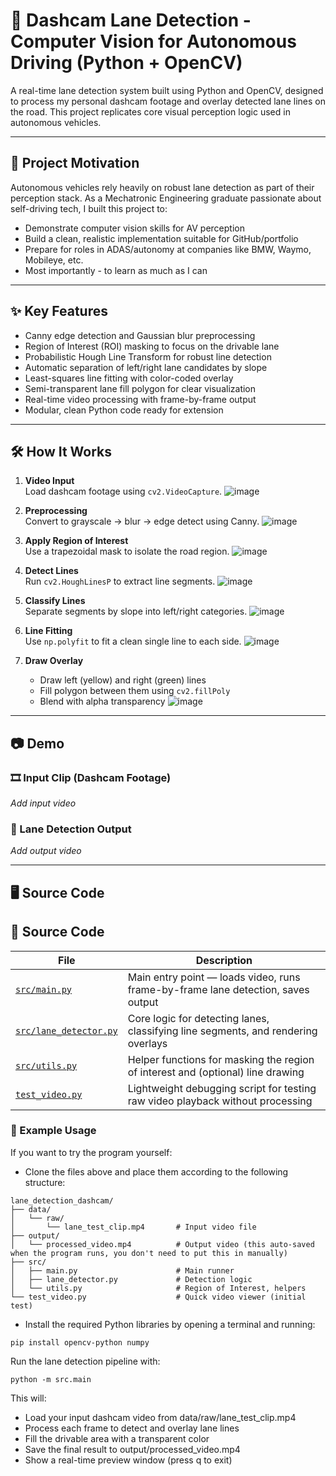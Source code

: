 # 🚗 Dashcam Lane Detection - Computer Vision for Autonomous Driving (Python + OpenCV)

A real-time lane detection system built using Python and OpenCV, designed to process my personal dashcam footage and overlay detected lane lines on the road. This project replicates core visual perception logic used in autonomous vehicles.

---

## 🎯 Project Motivation

Autonomous vehicles rely heavily on robust lane detection as part of their perception stack. As a Mechatronic Engineering graduate passionate about self-driving tech, I built this project to:

- Demonstrate computer vision skills for AV perception
- Build a clean, realistic implementation suitable for GitHub/portfolio
- Prepare for roles in ADAS/autonomy at companies like BMW, Waymo, Mobileye, etc.
- Most importantly - to learn as much as I can

---

## ✨ Key Features

- Canny edge detection and Gaussian blur preprocessing  
- Region of Interest (ROI) masking to focus on the drivable lane  
- Probabilistic Hough Line Transform for robust line detection  
- Automatic separation of left/right lane candidates by slope  
- Least-squares line fitting with color-coded overlay  
- Semi-transparent lane fill polygon for clear visualization  
- Real-time video processing with frame-by-frame output  
- Modular, clean Python code ready for extension

---

## 🛠️ How It Works

1. **Video Input**  
   Load dashcam footage using `cv2.VideoCapture`.
   ![image](https://github.com/user-attachments/assets/5a602e42-a657-408f-9447-d0eac736162d)

3. **Preprocessing**  
   Convert to grayscale → blur → edge detect using Canny.
   ![image](https://github.com/user-attachments/assets/34c6b3f5-4297-4ba0-9fb4-d48c47707c07)


5. **Apply Region of Interest**  
   Use a trapezoidal mask to isolate the road region.
![image](https://github.com/user-attachments/assets/1e105ad3-8a72-4554-a36a-5371b49a3b86) 

6. **Detect Lines**  
   Run `cv2.HoughLinesP` to extract line segments.
![image](https://github.com/user-attachments/assets/2cb4cf1f-30e3-4731-b1d9-7f2d3c6ea933)


7. **Classify Lines**  
   Separate segments by slope into left/right categories.
![image](https://github.com/user-attachments/assets/5a21f7d9-dcd1-4405-b7dc-403094d011a2)


8. **Line Fitting**  
   Use `np.polyfit` to fit a clean single line to each side.
![image](https://github.com/user-attachments/assets/31e659f4-b0c2-4532-8082-83e4f260e2f6)

9. **Draw Overlay**  
   - Draw left (yellow) and right (green) lines  
   - Fill polygon between them using `cv2.fillPoly`  
   - Blend with alpha transparency
![image](https://github.com/user-attachments/assets/34bfbc4f-458d-425a-83c6-e5571e8e825d)

---

## 📷 Demo

### 🎞️ Input Clip (Dashcam Footage)
*Add input video*


### 🧠 Lane Detection Output
*Add output video*

---

## 🖥️ Source Code
## 📂 Source Code

| File | Description |
|------|-------------|
| [`src/main.py`](./src/main.py) | Main entry point — loads video, runs frame-by-frame lane detection, saves output |
| [`src/lane_detector.py`](./src/lane_detector.py) | Core logic for detecting lanes, classifying line segments, and rendering overlays |
| [`src/utils.py`](./src/utils.py) | Helper functions for masking the region of interest and (optional) line drawing |
| [`test_video.py`](./test_video.py) | Lightweight debugging script for testing raw video playback without processing |




### 🚀 Example Usage
If you want to try the program yourself:
- Clone the files above and place them according to the following structure:
```
lane_detection_dashcam/
├── data/
│   └── raw/
│       └── lane_test_clip.mp4       # Input video file
├── output/
│   └── processed_video.mp4          # Output video (this auto-saved when the program runs, you don't need to put this in manually)
├── src/
│   ├── main.py                      # Main runner
│   ├── lane_detector.py             # Detection logic
│   └── utils.py                     # Region of Interest, helpers
└── test_video.py                    # Quick video viewer (initial test)
```
- Install the required Python libraries by opening a terminal and running:
```
pip install opencv-python numpy
```
Run the lane detection pipeline with:
```
python -m src.main
```
This will:
- Load your input dashcam video from data/raw/lane_test_clip.mp4
- Process each frame to detect and overlay lane lines
- Fill the drivable area with a transparent color
- Save the final result to output/processed_video.mp4
- Show a real-time preview window (press q to exit)
